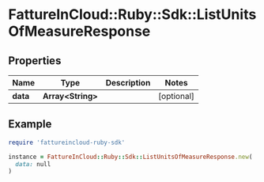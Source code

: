 # FattureInCloud::Ruby::Sdk::ListUnitsOfMeasureResponse

## Properties

| Name | Type | Description | Notes |
| ---- | ---- | ----------- | ----- |
| **data** | **Array&lt;String&gt;** |  | [optional] |

## Example

```ruby
require 'fattureincloud-ruby-sdk'

instance = FattureInCloud::Ruby::Sdk::ListUnitsOfMeasureResponse.new(
  data: null
)
```


